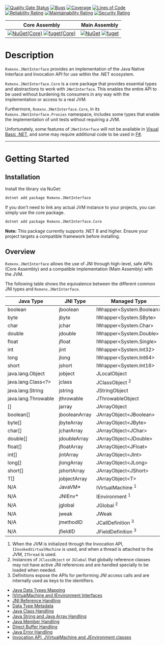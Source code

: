 [![Quality Gate Status](https://sonarcloud.io/api/project_badges/measure?project=josephmoresena_Rxmxnx.JNetInterface&metric=alert_status)](https://sonarcloud.io/summary/new_code?id=josephmoresena_Rxmxnx.JNetInterface)
[![Bugs](https://sonarcloud.io/api/project_badges/measure?project=josephmoresena_Rxmxnx.JNetInterface&metric=bugs)](https://sonarcloud.io/summary/new_code?id=josephmoresena_Rxmxnx.JNetInterface)
[![Coverage](https://sonarcloud.io/api/project_badges/measure?project=josephmoresena_Rxmxnx.JNetInterface&metric=coverage)](https://sonarcloud.io/summary/new_code?id=josephmoresena_Rxmxnx.JNetInterface)
[![Lines of Code](https://sonarcloud.io/api/project_badges/measure?project=josephmoresena_Rxmxnx.JNetInterface&metric=ncloc)](https://sonarcloud.io/summary/new_code?id=josephmoresena_Rxmxnx.JNetInterface)
[![Reliability Rating](https://sonarcloud.io/api/project_badges/measure?project=josephmoresena_Rxmxnx.JNetInterface&metric=reliability_rating)](https://sonarcloud.io/summary/new_code?id=josephmoresena_Rxmxnx.JNetInterface)
[![Maintainability Rating](https://sonarcloud.io/api/project_badges/measure?project=josephmoresena_Rxmxnx.JNetInterface&metric=sqale_rating)](https://sonarcloud.io/summary/new_code?id=josephmoresena_Rxmxnx.JNetInterface)
[![Security Rating](https://sonarcloud.io/api/project_badges/measure?project=josephmoresena_Rxmxnx.JNetInterface&metric=security_rating)](https://sonarcloud.io/summary/new_code?id=josephmoresena_Rxmxnx.JNetInterface)

| **Core Assembly**                                                                                                                                                                                                                                                                    | **Main Assembly**                                                                                                                                                                                                                                    |
|--------------------------------------------------------------------------------------------------------------------------------------------------------------------------------------------------------------------------------------------------------------------------------------|------------------------------------------------------------------------------------------------------------------------------------------------------------------------------------------------------------------------------------------------------|
| [![NuGet(Core)](https://img.shields.io/nuget/v/Rxmxnx.JNetInterface.Core)](https://www.nuget.org/packages/Rxmxnx.JNetInterface.Core/) [![fuget(Core)](https://www.fuget.org/packages/Rxmxnx.JNetInterface.Core/badge.svg)](https://www.fuget.org/packages/Rxmxnx.JNetInterface.Core) | [![NuGet](https://img.shields.io/nuget/v/Rxmxnx.JNetInterface)](https://www.nuget.org/packages/Rxmxnx.JNetInterface/) [![fuget](https://www.fuget.org/packages/Rxmxnx.JNetInterface/badge.svg)](https://www.fuget.org/packages/Rxmxnx.JNetInterface) |

# Description

`Rxmxnx.JNetInterface` provides an implementation of the Java Native Interface and Invocation API for use within the
.NET ecosystem.

`Rxmxnx.JNetInterface.Core` is a core package that provides essential types and abstractions to work with
`JNetInterface`. This enables the entire API to be used without burdening its consumers in any way
with the implementation or access to a real JVM.

Furthermore, `Rxmxnx.JNetInterface.Core`, in its `Rxmxnx.JNetInterface.Proxies` namespace, includes some types that
enable the implementation of unit tests without requiring a JVM.

Unfortunately, some features of `JNetInterface` will not be available
in [Visual Basic .NET](https://github.com/dotnet/vblang/issues/625), and some may require additional code to be used
in [F#](https://github.com/dotnet/fsharp/issues/17605).

---

# Getting Started

## Installation

Install the library via NuGet:

```cmd
dotnet add package Rxmxnx.JNetInterface
```

If you don't need to link any actual JVM instance to your projects, you can simply use the core package.

```cmd
dotnet add package Rxmxnx.JNetInterface.Core
```

**Note:** This package currently supports .NET 8 and higher. Ensure your project targets a compatible framework before
installing.

## Overview

`Rxmxnx.JNetInterface` allows the use of JNI through high-level, safe APIs (Core Assembly) and a compatible
implementation (Main Assembly) with the JVM. <br/>

The following table shows the equivalence between the different common JNI types and `Rxmxnx.JNetInterface`.

| Java Type                | JNI Type      | Managed Type                  | Unmanaged Type        |
|--------------------------|---------------|-------------------------------|-----------------------|
| boolean                  | jboolean      | IWrapper<System.Boolean>      | JBoolean              |
| byte                     | jbyte         | IWrapper<System.SByte>        | JByte                 |
| char                     | jchar         | IWrapper<System.Char>         | JChar                 |
| double                   | jdouble       | IWrapper<System.Double>       | JDouble               |
| float                    | jfloat        | IWrapper<System.Single>       | JFloat                |
| int                      | jint          | IWrapper<System.Int32>        | JInt                  |
| long                     | jlong         | IWrapper<System.Int64>        | JLong                 |
| short                    | jshort        | IWrapper<System.Int16>        | JShort                |
| java.lang.Object         | jobject       | JLocalObject                  | JLocalRef             |
| java.lang.Class&lt;?&gt; | jclass        | JClassObject <sup>2</sup>     | JClassLocalRef        |
| java.lang.String         | jstring       | JStringObject                 | JStringLocalRef       |
| java.lang.Throwable      | jthrowable    | JThrowableObject              | JThrowableLocalRef    |
| []                       | jarray        | JArrayObject                  | JArrayLocalRef        |
| boolean[]                | jbooleanArray | JArrayObject&lt;JBoolean&gt;  | JBooleanArrayLocalRef |
| byte[]                   | jbyteArray    | JArrayObject&lt;JByte&gt;     | JByteArrayLocalRef    |
| char[]                   | jcharArray    | JArrayObject&lt;JChar&gt;     | JCharArrayLocalRef    |
| double[]                 | jdoubleArray  | JArrayObject&lt;JDouble&gt;   | JDoubleArrayLocalRef  |
| float[]                  | jfloatArray   | JArrayObject&lt;JFloat&gt;    | JFloatArrayLocalRef   |
| int[]                    | jintArray     | JArrayObject&lt;JInt&gt;      | JIntArrayLocalRef     |
| long[]                   | jlongArray    | JArrayObject&lt;JLong&gt;     | JLongArrayLocalRef    |
| short[]                  | jshortArray   | JArrayObject&lt;JShort&gt;    | JShortArrayLocalRef   |
| T[]                      | jobjectArray  | JArrayObject&lt;T&gt;         | JObjectArrayLocalRef  |
| N/A                      | JavaVM*       | IVirtualMachine <sup>1</sup>  | JVirtualMachineRef    |
| N/A                      | JNIEnv*       | IEnvironment <sup>1</sup>     | JEnvironmentRef       |
| N/A                      | jglobal       | JGlobal <sup>2</sup>          | JGlobalRef            |
| N/A                      | jweak         | JWeak                         | JWeakRef              |
| N/A                      | jmethodID     | JCallDefinition <sup>3</sup>  | JMethodId             |
| N/A                      | jfieldID      | JFieldDefinition <sup>3</sup> | JFieldId              |

1. When the JVM is initialized through the Invocation API, `IInvokedVirtualMachine` is used, and when a thread is
   attached to the JVM, `IThread` is used.
2. Instances of `JClassObject` or `JGlobal` that globally reference classes may not have active JNI references and are
   handled specially to be loaded when needed.
3. Definitions expose the APIs for performing JNI access calls and are internally used as keys to the identifiers.

- [Java Data Types Mapping](docs/data-types-mapping.md)
- [IVirtualMachine and IEnvironment Interfaces](docs/jni-interfaces.md)
- [JNI Reference Handling](docs/jni-references.md)
- [Data Type Metadata](docs/data-types-metadata.md)
- [Java Class Handling](docs/class-object.md)
- [Java String and Java Array Handling](docs/native-objects.md)
- [Java Member Handling](docs/jni-accessing.md)
- [Direct Buffer Handling](docs/direct-buffers.md)
- [Java Error Handling](docs/error-handling.md)
- [Invocation API, JVirtualMachine and JEnvironment classes](docs/jni-classes.md)
